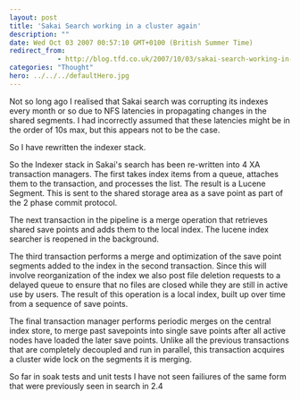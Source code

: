 ```yaml
---
layout: post
title: 'Sakai Search working in a cluster again'
description: ""
date: Wed Oct 03 2007 00:57:10 GMT+0100 (British Summer Time)
redirect_from: 
            - http://blog.tfd.co.uk/2007/10/03/sakai-search-working-in-a-cluster-again/
categories: "Thought"
hero: ../../../defaultHero.jpg
---
```

Not so long ago I realised that Sakai search was corrupting its indexes every month or so due to NFS latencies in propagating changes in the shared segments. I had incorrectly assumed that these latencies might be in the order of 10s max, but this appears not to be the case.

So I have rewritten the indexer stack.

So the Indexer stack in Sakai's search has been re-written into 4 XA transaction managers. The first takes index items from a queue, attaches them to the transaction, and processes the list. The result is a Lucene Segment. This is sent to the shared storage area as a save point as part of the 2 phase commit protocol.

The next transaction in the pipeline is a merge operation that retrieves shared save points and adds them to the local index. The lucene index searcher is reopened in the background.

The third transaction performs a merge and optimization of the save point segments added to the index in the second transaction. Since this will involve reorganization of the index we also post file deletion requests to a delayed queue to ensure that no files are closed while they are still in active use by users. The result of this operation is a local index, built up over time from a sequence of save points.

The final transaction manager performs periodic merges on the central index store, to merge past savepoints into single save points after all active nodes have loaded the later save points. Unlike all the previous transactions that are completely decoupled and run in parallel, this transaction acquires a cluster wide lock on the segments it is merging.

So far in soak tests and unit tests I have not seen failiures of the same form that were previously seen in search in 2.4
